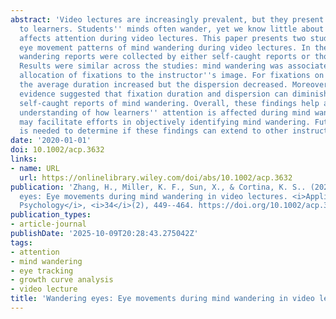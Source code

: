 ```yaml
---
abstract: 'Video lectures are increasingly prevalent, but they present challenges
  to learners. Students'' minds often wander, yet we know little about how mind wandering
  affects attention during video lectures. This paper presents two studies that examined
  eye movement patterns of mind wandering during video lectures. In the studies, mind
  wandering reports were collected by either self-caught reports or thought probes.
  Results were similar across the studies: mind wandering was associated with an increased
  allocation of fixations to the instructor''s image. For fixations on the slides,
  the average duration increased but the dispersion decreased. Moreover, preliminary
  evidence suggested that fixation duration and dispersion can diminish soon after
  self-caught reports of mind wandering. Overall, these findings help advance our
  understanding of how learners'' attention is affected during mind wandering and
  may facilitate efforts in objectively identifying mind wandering. Future research
  is needed to determine if these findings can extend to other instructional formats.'
date: '2020-01-01'
doi: 10.1002/acp.3632
links:
- name: URL
  url: https://onlinelibrary.wiley.com/doi/abs/10.1002/acp.3632
publication: 'Zhang, H., Miller, K. F., Sun, X., & Cortina, K. S.. (2020). Wandering
  eyes: Eye movements during mind wandering in video lectures. <i>Applied Cognitive
  Psychology</i>, <i>34</i>(2), 449--464. https://doi.org/10.1002/acp.3632'
publication_types:
- article-journal
publishDate: '2025-10-09T20:28:43.275042Z'
tags:
- attention
- mind wandering
- eye tracking
- growth curve analysis
- video lecture
title: 'Wandering eyes: Eye movements during mind wandering in video lectures'
---
```

